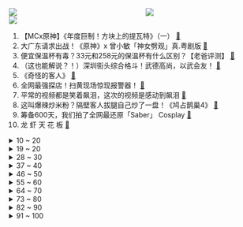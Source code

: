 <div >
	<a style="float:left;width:55%;" href = "https://github.com/anuraghazra/github-readme-stats">
	 <img src = "https://github-readme-stats.vercel.app/api?username=iuuuuuaena&theme=buefy&show_icons=true"/>
	</a>
	<a  style="float:right;width:45%" href = "https://github.com/anuraghazra/github-readme-stats">
	 <img  src="https://github-readme-stats.vercel.app/api/top-langs/?username=anuraghazra&layout=compact"/>
	</a>
	</div>

[![](https://img.shields.io/badge/jxd-@jxdgogogo.xyz-yellowgreen.svg)](https://www.jxdgogogo.xyz)<br>
1. 【MCx原神】《年度巨制！方块上的提瓦特》（一） [:link:](//www.bilibili.com/video/BV1TS4y1f7av) <br>
2. 大广东请求出战！《原神》x 曾小敏「神女劈观」真.粤剧版 [:link:](//www.bilibili.com/video/BV1RF411v7Hp) <br>
3. 便宜保温杯有毒？33元和258元的保温杯有什么区别？【老爸评测】 [:link:](//www.bilibili.com/video/BV1xR4y1M7mu) <br>
4. （这也能解说？！）深圳街头综合格斗！武德高尚，以武会友！ [:link:](//www.bilibili.com/video/BV1VS4y1f7iG) <br>
5. 《奇怪的客人》 [:link:](//www.bilibili.com/video/BV16u41127xC) <br>
6. 全网最强探店！扫黄现场惊现报警器！ [:link:](//www.bilibili.com/video/BV1w3411Y7Gi) <br>
7. 平常的视频都是笑着飙泪，这次的视频是感动到飙泪 [:link:](//www.bilibili.com/video/BV1UP4y1j7Ds) <br>
8. 这叫爆辣炒米粉？隔壁客人拔腿自己炒了一盘！《鸠占鹊巢4》 [:link:](//www.bilibili.com/video/BV1CS4y1j7Qi) <br>
9. 筹备600天，我们拍了全网最还原「Saber」 Cosplay [:link:](//www.bilibili.com/video/BV1qL411c7CS) <br>
10. 龙 虾 天 花 板 [:link:](//www.bilibili.com/video/BV1bT4y1m7M3) <br>
<details>
<summary>10 ~ 20</summary>

11. 老板：遇到你是我的霉气 [:link:](//www.bilibili.com/video/BV1CL4y1b76Y) <br>
12. 史上最弱？史上最乐！2022年一月新番吐槽 [:link:](//www.bilibili.com/video/BV1kq4y1A7C4) <br>
13. 当我用女声在鬼屋扮演特级教师 [:link:](//www.bilibili.com/video/BV1JT4y117zk) <br>
14. 就喜欢老爸和老弟从骨子里散发的自信 [:link:](//www.bilibili.com/video/BV1aa411B7sG) <br>
15. 在广东烧烤的崩溃瞬间 [:link:](//www.bilibili.com/video/BV1iL411c7Ww) <br>
16. 胖   舞 [:link:](//www.bilibili.com/video/BV1e3411a7uD) <br>
17. 《明日方舟》SideStory「将进酒」活动先导PV [:link:](//www.bilibili.com/video/BV1SR4y1g7Br) <br>
18. 美食up主：这道菜好闻好吃又好看，我不允许它失传！ [:link:](//www.bilibili.com/video/BV1eY411h7kq) <br>
19. 全村人开饭了，吃一条50斤的巨大石斑鱼，场面非常壮观 [:link:](//www.bilibili.com/video/BV19S4y1j7iX) <br>
</details>
<details>
<summary>19 ~ 20</summary>

20. 维修了三次的mateX2，荣哥会翻车吗？ [:link:](//www.bilibili.com/video/BV19T4y117EY) <br>
21. “有的人天生就是主角” [:link:](//www.bilibili.com/video/BV1ML411c7Mz) <br>
22. 假如员工都比老板有钱 [:link:](//www.bilibili.com/video/BV15m4y1D7R8) <br>
23. 开播三天火遍全网，全体网友疯狂脑暴！详解国产剧《开端》第一期 [:link:](//www.bilibili.com/video/BV1y34y1B7q9) <br>
24. 你也想起舞吗？ [:link:](//www.bilibili.com/video/BV18b4y1J7en) <br>
25. 我十分感动，然后笑出了声 [:link:](//www.bilibili.com/video/BV1u34y1i7tw) <br>
26. 一分钟变黑客，过年装X必备humble bundle！ [:link:](//www.bilibili.com/video/BV1NL411572B) <br>
27. 死亡黄昏生存 EP1 冰天雪地没活路 [:link:](//www.bilibili.com/video/BV1XS4y1j74r) <br>
28. 未来的父母吵架 [:link:](//www.bilibili.com/video/BV1Tq4y117rA) <br>
</details>
<details>
<summary>28 ~ 30</summary>

29. 【散人】国产民俗恐怖《纸嫁衣3》 终须还了鸳鸯债（完结共5P） [:link:](//www.bilibili.com/video/BV1AS4y1j7o9) <br>
30. 就离谱......哪个鬼才教你这么剪的？ [:link:](//www.bilibili.com/video/BV17T4y117xS) <br>
31. 以前的记忆 [:link:](//www.bilibili.com/video/BV1uS4y1f77B) <br>
32. 【医学博士】每天一杯奶茶会怎样？I 如何科学控糖？ [:link:](//www.bilibili.com/video/BV1S44y157pW) <br>
33. 这是什么兼职啊啊啊啊啊啊 [:link:](//www.bilibili.com/video/BV1Cq4y1k7zt) <br>
34. 戏中人间——《原神》云堇创作的幕后 [:link:](//www.bilibili.com/video/BV1xL411c7wn) <br>
35. 【罗翔】冒充部落酋长算招摇撞骗吗？读评论#13 [:link:](//www.bilibili.com/video/BV15S4y1f73y) <br>
36. 留下来的花，有百般开法【Inmost】 [:link:](//www.bilibili.com/video/BV1sZ4y1f7TC) <br>
37. 申鹤：别唱了旅行者羞死人了啊啊啊！！！ [:link:](//www.bilibili.com/video/BV1Dm4y1U7G8) <br>
</details>
<details>
<summary>37 ~ 40</summary>

38. 云堇任务显示旅行者竟然是渣男！【原神二次元梗03】 [:link:](//www.bilibili.com/video/BV1RT4y11729) <br>
39. 《雪中悍刀行》大结局！差评是这届观众不行？ [:link:](//www.bilibili.com/video/BV1A44y1L7LK) <br>
40. 林冲上线！花和尚倒拔垂杨柳！《水浒传》P4（林冲登场） [:link:](//www.bilibili.com/video/BV1Vb4y1J7Z6) <br>
41. 难吃到给小文哥打电话！号称排名第一海鲜火锅，胖猩猩吃到自我怀疑【凭啥这么贵ep36-高兴一锅】 [:link:](//www.bilibili.com/video/BV1m3411a7ES) <br>
42. 柯南中一共死了多少人？【史上最详细数据统计 1994年-2021年】 [:link:](//www.bilibili.com/video/BV1rq4y1k7SH) <br>
43. 【原神】国家队请求出战！一级唢呐演奏员吹《神女劈观》，神复刻超还原！ [:link:](//www.bilibili.com/video/BV1Pq4y117Ms) <br>
44. 《还 钱》 [:link:](//www.bilibili.com/video/BV1Lb4y1H7u2) <br>
45. 和室友一起住在村里是什么体验？？ [:link:](//www.bilibili.com/video/BV1EL4y1475H) <br>
46. 【法国街头｜古筝 孤勇者】谁说站在光里的才算英雄 [:link:](//www.bilibili.com/video/BV1iZ4y1f7g6) <br>
</details>
<details>
<summary>46 ~ 50</summary>

47. 邻家女孩的自由式，这种风格我爱了 [:link:](//www.bilibili.com/video/BV1iS4y1f7t9) <br>
48. “每天一遍，送去药检！！！” [:link:](//www.bilibili.com/video/BV14Z4y1f7UA) <br>
49. 《纸嫁衣3鸳鸯债》主题曲《鸳鸯债》 [:link:](//www.bilibili.com/video/BV1VP4y177aB) <br>
50. “抬手臣妾，落手哀家” [:link:](//www.bilibili.com/video/BV1ir4y1Y7GR) <br>
51. 【开端|海底】当他递出卫生巾时我直接泪崩/世间苦痛万般，唯有人心温暖如火 [:link:](//www.bilibili.com/video/BV1fS4y1Z74K) <br>
52. 【全球首通】观赏谱巨雪花灾难终于一遍过了 [:link:](//www.bilibili.com/video/BV1Ya411q7P3) <br>
53. 督哥来了！立案查处山姆会员店 [:link:](//www.bilibili.com/video/BV1eR4y1g7GC) <br>
54. 刚！目光所至，皆为华夏！ [:link:](//www.bilibili.com/video/BV1Ea411B7bC) <br>
55. 不想接电话！ [:link:](//www.bilibili.com/video/BV1KL4y1b7eJ) <br>
</details>
<details>
<summary>55 ~ 60</summary>

56. 想拥有这样一张嘴 [:link:](//www.bilibili.com/video/BV1bL4y147GG) <br>
57. 心痛！禾木小狐狸毛茸茸的大尾巴不见了 [:link:](//www.bilibili.com/video/BV1oS4y1j7e4) <br>
58. 我不允许有人没看过这辆车的视频 [:link:](//www.bilibili.com/video/BV1oP4y1j7DC) <br>
59. 婚前必谈15问，谈不拢别结婚，三观一致的落地【麻辣情医吴迪】 [:link:](//www.bilibili.com/video/BV1LY411h7aK) <br>
60. POV:身高2米16的人是怎么生活的？ 第一人称视角沉浸式体验 [:link:](//www.bilibili.com/video/BV12b4y1H7Dv) <br>
61. 家人们，你们猜他俩谁喝洗脚水！ [:link:](//www.bilibili.com/video/BV1xq4y1A7rA) <br>
62. 【完结合集】一口气看完170年的乱世南北朝 [:link:](//www.bilibili.com/video/BV1w3411v7jd) <br>
63. 正式预告！—2022原神新春会 [:link:](//www.bilibili.com/video/BV1Bq4y1A789) <br>
64. 翻出25年前的录像带，我以前居然长这样？ [:link:](//www.bilibili.com/video/BV1xa411B7Qo) <br>
</details>
<details>
<summary>64 ~ 70</summary>

65. 疲 [:link:](//www.bilibili.com/video/BV1ZF411v7Nz) <br>
66. 谁 说 污 泥 满 身 不 算 英 雄 ！ [:link:](//www.bilibili.com/video/BV13S4y1f78X) <br>
67. 【人间地狱】中德对抗赛解说！中国玩家完美化解德国空降战术！（上） [:link:](//www.bilibili.com/video/BV1ir4y1Y74h) <br>
68. 轻松举起四百斤城门，六十多岁还驾车周游列国，孔子真的很弱吗？ [:link:](//www.bilibili.com/video/BV1wa411B75G) <br>
69. 【羊巴鲁】黑 客 帝 国 [:link:](//www.bilibili.com/video/BV1pY411h72U) <br>
70. 曝 光 up 主 潜 规 则 ！！！ [:link:](//www.bilibili.com/video/BV1zP4y1j7QW) <br>
71. 干净又卫生！在游戏中做菜【木筏求生#7】 [:link:](//www.bilibili.com/video/BV1MS4y177Fq) <br>
72. “许嵩，你要当原告是吧！” [:link:](//www.bilibili.com/video/BV1234y1B7ek) <br>
73. 猎头蟹：你了不起！你清高！你这么禽兽玩VR游戏早晚被削！！！ [:link:](//www.bilibili.com/video/BV1XS4y1j789) <br>
</details>
<details>
<summary>73 ~ 80</summary>

74. 一口气看完30句装逼台词！ [:link:](//www.bilibili.com/video/BV1Zu41127Ke) <br>
75. 截图准备！！那些引起极度舒适的神仙配色 [:link:](//www.bilibili.com/video/BV1V44y1L7Pn) <br>
76. 纽约警察：新型测谎仪，撒谎会响噢（上膛 [:link:](//www.bilibili.com/video/BV1Dr4y1v74f) <br>
77. 我嗓子里，卡了个哨子 [:link:](//www.bilibili.com/video/BV1hS4y1f743) <br>
78. 我想盗月社一定很后悔让我去他们家吧…… [:link:](//www.bilibili.com/video/BV1X3411a7qd) <br>
79. 谁要去德国总理府摘旗？【硬核狠人23】 [:link:](//www.bilibili.com/video/BV1G44y1L7JB) <br>
80. 在现实中还原游戏王特效！ [:link:](//www.bilibili.com/video/BV1zT4y117Ub) <br>
81. 贝爷：发现一个新物种，我感觉她能吃了我 [:link:](//www.bilibili.com/video/BV1gZ4y1S72F) <br>
82. 云棋舞蹈驼背1分钟跟练 [:link:](//www.bilibili.com/video/BV1zY411h7Fg) <br>
</details>
<details>
<summary>82 ~ 90</summary>

83. 关 于 修 建 天 庭 凌 霄 宝 殿 二 期 工 程 这 件 事 [:link:](//www.bilibili.com/video/BV1fb4y1n79B) <br>
84. 【时代少年团】《我喜欢你》特别放送单人专属机位 [:link:](//www.bilibili.com/video/BV16L411c7Bt) <br>
85. 这球开了个寂寞，丁俊晖都学不来 [:link:](//www.bilibili.com/video/BV1Eu411277K) <br>
86. [万物皆可爱]“动物崽崽为什么这么萌!” [:link:](//www.bilibili.com/video/BV12R4y1g7ac) <br>
87. 我中了五千万后的生活 [:link:](//www.bilibili.com/video/BV11q4y1y7vY) <br>
88. 两个月 用480g黄金 打造【纯金百大奖杯】 [:link:](//www.bilibili.com/video/BV12P4y1j7hB) <br>
89. “你们就这么排练的！？” [:link:](//www.bilibili.com/video/BV1mF411H7mP) <br>
90. 自学粤语跟广东人说话，会发生什么？ [:link:](//www.bilibili.com/video/BV1oS4y1j7Nq) <br>
91. 方舟新春笑话大赏 [:link:](//www.bilibili.com/video/BV1WS4y1f7F3) <br>
</details>
<details>
<summary>91 ~ 100</summary>

92. 【狂热的成长】 [:link:](//www.bilibili.com/video/BV1ET4y117CE) <br>
93. 【百万填词】用孤勇者唱完三体面壁者的一生！ [:link:](//www.bilibili.com/video/BV1bS4y1f7ef) <br>
94. 为什么不能是abcdefghI Love U [:link:](//www.bilibili.com/video/BV1sR4y1M7nk) <br>
95. 当王濛开启老大爷遛弯模式 [:link:](//www.bilibili.com/video/BV1VF411i7tq) <br>
96. 同样是瓢虫，为什么七星的是“益虫”，二十八星就是“害虫”？ [:link:](//www.bilibili.com/video/BV1WL411c7Tc) <br>
97. 沈逸老师联合波士顿圆脸：一起聊聊美国的2021 [:link:](//www.bilibili.com/video/BV1xm4y1U7ck) <br>
98. 嘉然百万粉纪念 室内乐团音乐会 [:link:](//www.bilibili.com/video/BV1ET4y117ji) <br>
99. 他们究竟是在竞技还是在斗法？！韩 服 王 者 就 这？#97 [:link:](//www.bilibili.com/video/BV14R4y1M7t7) <br>
100. 为什么春晚小品越来越尴尬？论令人又爱又恨的春晚小品 [:link:](//www.bilibili.com/video/BV13q4y1A7N2) <br>
</details>
